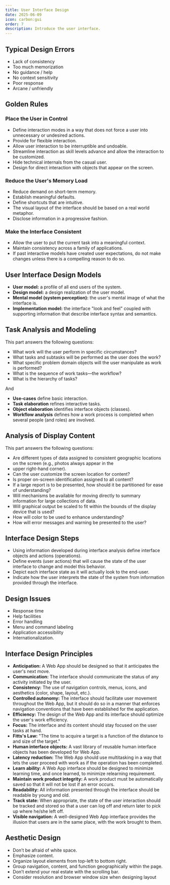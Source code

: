 ```yaml
---
title: User Interface Design
date: 2025-06-09
icon: carbon:gui
order: 7
description: Introduce the user interface.
---
```


## Typical Design Errors

* Lack of consistency
* Too much memorization
* No guidance / help
* No context sensitivity
* Poor response
* Arcane / unfriendly

## Golden Rules

### Place the User in Control

* Define interaction modes in a way that does not force a user into unnecessary or undesired actions.
* Provide for flexible interaction.
* Allow user interaction to be interruptible and undoable.
* Streamline interaction as skill levels advance and allow the interaction to be customized.
* Hide technical internals from the casual user.
* Design for direct interaction with objects that appear on the screen.

### Reduce the User's Memory Load

* Reduce demand on short-term memory.
* Establish meaningful defaults.
* Define shortcuts that are intuitive.
* The visual layout of the interface should be based on a real world metaphor.
* Disclose information in a progressive fashion.

### Make the Interface Consistent

* Allow the user to put the current task into a meaningful context.
* Maintain consistency across a family of applications.
* If past interactive models have created user expectations, do not make changes unless there is a compelling reason to do so.

## User Interface Design Models

* **User model:** a profile of all end users of the system.
* **Design model:** a design realization of the user model.
* **Mental model (system perception):** the user's mental image of what the interface is.
* **Implementation model:** the interface "look and feel" coupled with supporting information that describe interface syntax and semantics.

## Task Analysis and Modeling

This part answers the following questions:

* What work will the user perform in specific circumstances?
* What tasks and subtasks will be performed as the user does the work?
* What specific problem domain objects will the user manipulate as work is performed?
* What is the sequence of work tasks—the workflow?
* What is the hierarchy of tasks?

And 

* **Use-cases** define basic interaction.
* **Task elaboration** refines interactive tasks.
* **Object elaboration** identifies interface objects (classes).
* **Workflow analysis** defines how a work process is completed when several people (and roles) are involved.

## Analysis of Display Content

This part answers the following questions:

* Are different types of data assigned to consistent geographic locations on the screen (e.g., photos always appear in the
* upper right-hand corner).
* Can the user customize the screen location for content?
* Is proper on-screen identification assigned to all content?
* If a large report is to be presented, how should it be partitioned for ease of understanding?
* Will mechanisms be available for moving directly to summary information for large collections of data.
* Will graphical output be scaled to fit within the bounds of the display device that is used?
* How will color to be used to enhance understanding?
* How will error messages and warning be presented to the user?

## Interface Design Steps

* Using information developed during interface analysis define interface objects and actions (operations).
* Define events (user actions) that will cause the state of the user interface to change and model this behavior.
* Depict each interface state as it will actually look to the end-user.
* Indicate how the user interprets the state of the system from information provided through the interface.

## Design Issues

* Response time
* Help facilities
* Error handling
* Menu and command labeling
* Application accessibility
* Internationalization.

## Interface Design Principles

* **Anticipation:** A Web App should be designed so that it anticipates the user's next move.
* **Communication:** The interface should communicate the status of any activity initiated by the user.
* **Consistency:** The use of navigation controls, menus, icons, and aesthetics (color, shape, layout, etc.).
* **Controlled autonomy:** The interface should facilitate user movement throughout the Web App, but it should do so in a manner that enforces navigation conventions that have been established for the application.
* **Efficiency:** The design of the Web App and its interface should optimize the user's work efficiency.
* **Focus:** The interface and its content should stay focused on the user tasks at hand.
* **Fitts's Law:** "The time to acquire a target is a function of the distance to and size of the target."
* **Human interface objects:** A vast library of reusable human interface objects has been developed for Web App.
* **Latency reduction:** The Web App should use multitasking in a way that lets the user proceed with work as if the operation has been completed.
* **Learn ability:** A Web App interface should be designed to minimize learning time, and once learned, to minimize relearning requirement.
* **Maintain work product integrity:** A work product must be automatically saved so that it will not be lost if an error occurs.
* **Readability:** All information presented through the interface should be readable by young and old.
* **Track state:** When appropriate, the state of the user interaction should be tracked and stored so that a user can log off and return later to pick up where he/she left off.
* **Visible navigation:** A well-designed Web App interface provides the illusion that users are in the same place, with the work brought to them.

## Aesthetic Design

* Don’t be afraid of white space.
* Emphasize content.
* Organize layout elements from top-left to bottom right.
* Group navigation, content, and function geographically within the page.
* Don’t extend your real estate with the scrolling bar.
* Consider resolution and browser window size when designing layout

